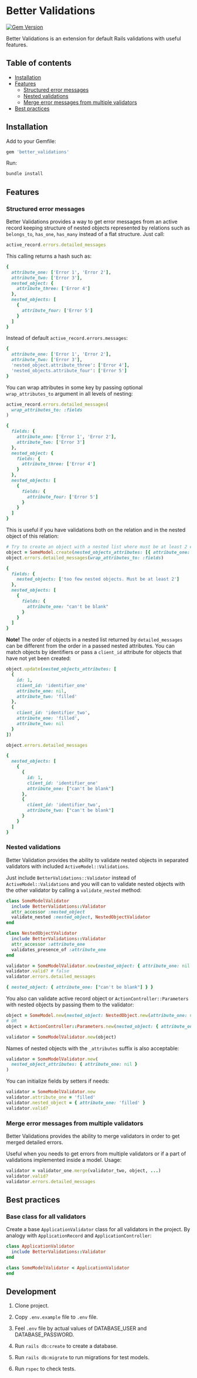 # Better Validations

[![Gem Version](https://badge.fury.io/rb/better_validations.svg)](https://badge.fury.io/rb/better_validations)

Better Validations is an extension for default Rails validations with useful features.

## Table of contents

- [Installation](#installation)
- [Features](#features)
  - [Structured error messages](#structured-error-messages)
  - [Nested validations](#nested-validations)
  - [Merge error messages from multiple validators](#merge-error-messages-from-multiple-validators)
- [Best practices](#best-practices)

## Installation

Add to your Gemfile:

```ruby
gem 'better_validations'
```

Run:

```bash
bundle install
```

## Features

### Structured error messages

Better Validations provides a way to get error messages from an active record keeping structure of nested objects represented by relations such as `belongs_to`, `has_one`, `has_many` instead of a flat structure. Just call:

```ruby
active_record.errors.detailed_messages
```

This calling returns a hash such as:

```ruby
{
  attribute_one: ['Error 1', 'Error 2'],
  attribute_two: ['Error 3'],
  nested_object: {
    attribute_three: ['Error 4']
  },
  nested_objects: [
    {
      attribute_four: ['Error 5']
    }
  ]
}
```

Instead of default `active_record.errors.messages`:

```ruby
{
  attribute_one: ['Error 1', 'Error 2'],
  attribute_two: ['Error 3'],
  'nested_object.attribute_three': ['Error 4'],
  'nested_objects.attribute_four': ['Error 5']
}
```

You can wrap attributes in some key by passing optional `wrap_attributes_to` argument in all levels of nesting:

```ruby
active_record.errors.detailed_messages(
  wrap_attributes_to: :fields
)

{
  fields: {
    attribute_one: ['Error 1', 'Error 2'],
    attribute_two: ['Error 3']
  },
  nested_object: {
    fields: {
      attribute_three: ['Error 4']
    }
  },
  nested_objects: [
    {
      fields: {
        attribute_four: ['Error 5']
      }
    }
  ]
}
```

This is useful if you have validations both on the relation and in the nested object of this relation:

```ruby
# Try to create an object with a nested list where must be at least 2 elements
object = SomeModel.create(nested_objects_attributes: [{ attribute_one: nil }])
object.errors.detailed_messages(wrap_attributes_to: :fields)

{
  fields: {
    nested_objects: ['too few nested objects. Must be at least 2']
  },
  nested_objects: [
    {
      fields: {
        attribute_one: "can't be blank"
      }
    }
  ]
}
```

**Note!** The order of objects in a nested list returned by `detailed_messages` can be different from the order in a passed nested attributes. You can match objects by identifiers or pass a `client_id` attribute for objects that have not yet been created:

```ruby
object.update(nested_objects_attributes: [
  {
    id: 1,
    client_id: 'identifier_one'
    attribute_one: nil,
    attribute_two: 'filled'
  },
  {
    client_id: 'identifier_two',
    attribute_one: 'filled',
    attribute_two: nil
  }
])

object.errors.detailed_messages

{
  nested_objects: [
    {
      {
        id: 1,
        client_id: 'identifier_one'
        attribute_one: ["can't be blank"]
      },
      {
        client_id: 'identifier_two',
        attribute_two: ["can't be blank"]
      }
    }
  ]
}
```

### Nested validations

Better Validation provides the ability to validate nested objects in separated validators with included `ActiveModel::Validations`.

Just include `BetterValidations::Validator` instead of `ActiveModel::Validations` and you will can to validate nested objects with the other validator by calling a `validate_nested` method:

```ruby
class SomeModelValidator
  include BetterValidations::Validator
  attr_accessor :nested_object
  validate_nested :nested_object, NestedObjectValidator
end

class NestedObjectValidator
  include BetterValidations::Validator
  attr_accessor :attribute_one
  validates_presence_of :attribute_one
end

validator = SomeModelValidator.new(nested_object: { attribute_one: nil })
validator.valid? # false
validator.errors.detailed_messages

{ nested_object: { attribute_one: ["can't be blank"] } }
```

You also can validate active record object or `ActionController::Parameters` with nested objects by passing them to the validator:

```ruby
object = SomeModel.new(nested_object: NestedObject.new(attribute_one: nil))
# OR
object = ActionController::Parameters.new(nested_object: { attribute_one: nil })

validator = SomeModelValidator.new(object)
```

Names of nested objects with the `_attributes` suffix is also acceptable:

```ruby
validator = SomeModelValidator.new(
  nested_object_attributes: { attribute_one: nil }
)
```

You can initialize fields by setters if needs:

```ruby
validator = SomeModelValidator.new
validator.attribute_one = 'filled'
validator.nested_object = { attribute_one: 'filled' }
validator.valid?
```

### Merge error messages from multiple validators

Better Validations provides the ability to merge validators in order to get merged detailed errors.

Useful when you needs to get errors from multiple validators or if a part of validations implemented inside a model. Usage:

```ruby
validator = validator_one.merge(validator_two, object, ...)
validator.valid?
validator.errors.detailed_messages
```

## Best practices

### Base class for all validators

Create a base `ApplicationValidator` class for all validators in the project. By analogy with `ApplicationRecord` and `ApplicationController`:

```ruby
class ApplicationValidator
  include BetterValidations::Validator
end

class SomeModelValidator < ApplicationValidator
end
```

## Development

1. Clone project.

2. Copy `.env.example` file to `.env` file.

3. Feel `.env` file by actual values of DATABASE_USER and DATABASE_PASSWORD.

4. Run `rails db:create` to create a database.

5. Run `rails db:migrate` to run migrations for test models.

6. Run `rspec` to check tests.
